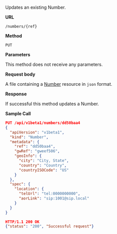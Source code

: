Updates an existing Number.

**URL**

`/numbers/{ref}`

**Method**

`PUT`

**Parameters**

This method does not receive any parameters.

**Request body**

A file containing a [Number](/configuration/numbers) resource in `json` format.

**Response**

If successful this method updates a Number.

**Sample Call**

```json
PUT /api/v1beta1/numbers/dd50baa4
{
  "apiVersion": "v1beta1",
  "kind": "Number",
  "metadata": {
    "ref": "dd50baa4",
    "gwRef": "gweef506",
    "geoInfo": {
      "city": "City, State",
      "country": "Country",
      "countryISOCode": "US"
    }
  },
  "spec": {
    "location": {
      "telUrl": "tel:0000000000",
      "aorLink": "sip:1001@sip.local"
    }
  }
}

HTTP/1.1 200 OK
{"status": "200", "Successful request"}
```
